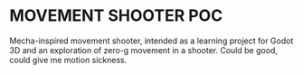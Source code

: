 # MOVEMENT SHOOTER POC
<p>Mecha-inspired movement shooter, intended as a learning project for Godot 3D and an exploration of zero-g movement in a shooter. Could be good, could give me motion sickness.</p>
